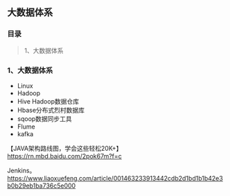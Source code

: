 ## 大数据体系

### 目录

> 1、大数据体系  




### 1、大数据体系

  - Linux  
  - Hadoop  
  - Hive Hadoop数据仓库  
  - Hbase分布式烈村数据库  
  - sqoop数据同步工具  
  - Flume  
  - kafka  




【JAVA架构路线图，学会这些轻松20K+】  
https://rn.mbd.baidu.com/2pok67m?f=c

Jenkins。  
https://www.liaoxuefeng.com/article/001463233913442cdb2d1bd1b1b42e3b0b29eb1ba736c5e000

